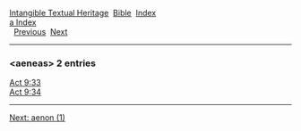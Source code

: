 [Intangible Textual Heritage](../../index)  [Bible](../index) 
[Index](index)   
[a Index](_a_)  
  [Previous](c00262)  [Next](c00264) 

------------------------------------------------------------------------

### &lt;aeneas&gt; 2 entries

[Act 9:33](../kjv/act009.htm#033)  
[Act 9:34](../kjv/act009.htm#034)  

------------------------------------------------------------------------

[Next: aenon (1)](c00264)
